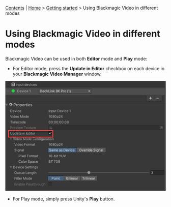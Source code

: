 [Contents](TableOfContents.md) | [Home](index.md) > [Getting started](getting-started.md) > Using Blackmagic Video in different modes

# Using Blackmagic Video in different modes

Blackmagic Video can be used in both **Editor** mode and **Play** mode:  

* For Editor mode, press the **Update in Editor** checkbox on each device in your **Blackmagic Video Manager** window.

![update-in-editor](images/update-in-editor.png)

* For Play mode, simply press Unity's **Play** button.
